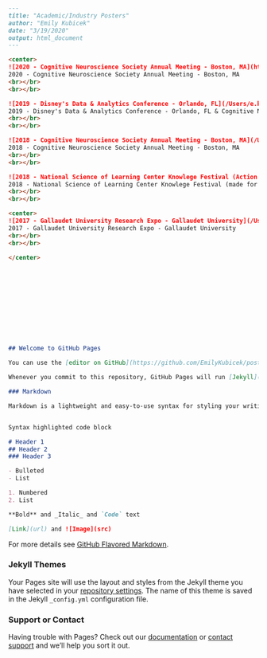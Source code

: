 
```markdown
---
title: "Academic/Industry Posters"
author: "Emily Kubicek"
date: "3/19/2020"
output: html_document
---

<center>
![2020 - Cognitive Neuroscience Society Annual Meeting - Boston, MA](https://github.com/EmilyKubicek/posters/blob/master/ASLMR_poster.jpg)
2020 - Cognitive Neuroscience Society Annual Meeting - Boston, MA
<br></br>
<br></br>

![2019 - Disney's Data & Analytics Conference - Orlando, FL](/Users/e.kubicek/Documents/PEN/Conferences/postersasjpegs/DDAC_poster.jpg)
2019 - Disney's Data & Analytics Conference - Orlando, FL & Cognitive Neuroscience Society Annual Meeting - San Francisco, CA
<br></br>
<br></br>

![2018 - Cognitive Neuroscience Society Annual Meeting - Boston, MA](/Users/e.kubicek/Documents/PEN/Conferences/postersasjpegs/CNS2018_poster.jpg)
2018 - Cognitive Neuroscience Society Annual Meeting - Boston, MA
<br></br>
<br></br>

![2018 - National Science of Learning Center Knowlege Festival (Action & Brain Lab) - Washington, DC](/Users/e.kubicek/Documents/PEN/Conferences/postersasjpegs/KF_5.jpg)
2018 - National Science of Learning Center Knowlege Festival (made for Action & Brain Lab) - Washington, DC
<br></br>
<br></br>

<center>
![2017 - Gallaudet University Research Expo - Gallaudet University](/Users/e.kubicek/Documents/PEN/Conferences/postersasjpegs/PLD-Rotation_ResearchExpo2017.jpg)
2017 - Gallaudet University Research Expo - Gallaudet University
<br></br>
<br></br>

</center>












## Welcome to GitHub Pages

You can use the [editor on GitHub](https://github.com/EmilyKubicek/posters/edit/master/index.md) to maintain and preview the content for your website in Markdown files.

Whenever you commit to this repository, GitHub Pages will run [Jekyll](https://jekyllrb.com/) to rebuild the pages in your site, from the content in your Markdown files.

### Markdown

Markdown is a lightweight and easy-to-use syntax for styling your writing. It includes conventions for


Syntax highlighted code block

# Header 1
## Header 2
### Header 3

- Bulleted
- List

1. Numbered
2. List

**Bold** and _Italic_ and `Code` text

[Link](url) and ![Image](src)
```

For more details see [GitHub Flavored Markdown](https://guides.github.com/features/mastering-markdown/).

### Jekyll Themes

Your Pages site will use the layout and styles from the Jekyll theme you have selected in your [repository settings](https://github.com/EmilyKubicek/posters/settings). The name of this theme is saved in the Jekyll `_config.yml` configuration file.

### Support or Contact

Having trouble with Pages? Check out our [documentation](https://help.github.com/categories/github-pages-basics/) or [contact support](https://github.com/contact) and we’ll help you sort it out.
